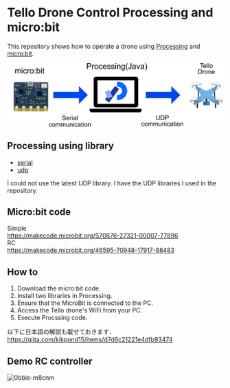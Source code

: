 # Tello Drone Control Processing and micro:bit

This repository shows how to operate a drone using [Processing](https://processing.org/) and [micro:bit](https://microbit.org/ja/).


<img src="img/systemOverview.png" alt="SystemOverView" title="SystemOverView">

## Processing using library
- [serial](https://processing.org/reference/libraries/serial/index.html)
- [udp](https://ubaa.net/shared/processing/udp/)

I could not use the latest UDP library. I have the UDP libraries I used in the repository.


## Micro:bit code
Simple  
https://makecode.microbit.org/S70876-27321-00007-77896  
RC  
https://makecode.microbit.org/46595-70948-17917-88483  

## How to

1. Download the micro:bit code.
2. Install two libraries in Processing.
3. Ensure that the MicroBit is connected to the PC.
4. Access the Tello drone's WiFi from your PC.
5. Execute Procssing code.


以下に日本語の解説も載せておきます．
https://qiita.com/kikpond15/items/d7d6c21221e4dfb93474

## Demo RC controller
![0bble-m8cnm](https://user-images.githubusercontent.com/29980030/131143768-073f5ef2-4388-4ab4-8b28-5dc2833e389b.gif)

